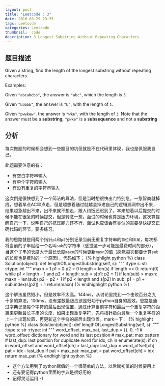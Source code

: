 ```yaml
---
layout: post
title: "Leetcode : 3"
date: 2016-08-29 23:35
tags: Leetcode
categories: Leetcode
thumbnail:  code
description: 3 Longest Substring Without Repeating Characters
---
```


## 题目描述

Given a string, find the length of the longest substring without repeating characters.

Examples:

Given `"abcabcbb"`, the answer is `"abc"`, which the length is `3`.

Given `"bbbbb"`, the answer is `"b"`, with the length of `1`.

Given `"pwwkew"`, the answer is `"wke"`, with the length of `3`. Note that the answer must be a **substring**, `"pwke"` is a **subsequence** and not a **substring**.

## 分析

每次做题的时候都会想到一些题目的坑但就是不在代码里体现，我也是佩服我自己。

此题需要注意的有：

- 有空白字符串输入
- 有单个字符的输入
- 有没有重复的字符串输入

这次倒是很快想到了一个简洁的算法，但是当时想很快出门特别急，一急智商就掉线，想着早点AC早点走，但是越想着通过就越会掉进自己的逻辑漏洞中出不来，结果越急越出不来，出不来就不想走，跟人约饭还迟到了。本来想着以后提交的时候不能在很急的时候提交，但是转念一想，面试的时候也算是压力环境，这次算提醒自己一下，说明自己的抗压能力还不行，面试也应该会有类似的需要尽快提交正确代码的环节，要多练习。

我的思路就是用两个指针`p1`和`p2`分别记录当前无重复字符串的`首位`和`末尾`，每次都将当前的子串赋给一个名叫`sub`的字符串（感觉这一步可能是最费时间的部分），当这个子串的长度大于最长长度`maxn`的时候更新`maxn`的值（感觉每次都要计算`sub`的长度也是费时的一个原因），代码如下：
{% highlight python %}
class Solution(object):
    def lengthOfLongestSubstring(self, s):
        """
        :type s: str
        :rtype: int
        """
        maxn = 1
        p1 = 0
        p2 = 0
        length = len(s)
        if length == 0:
            return(0)
        while p1 < length - 1 and p2 < length:
            sub = s[p1: p2 + 1]
            if len(sub) > maxn:
                maxn = len(sub)
            p2 = p2 + 1
            if p2 < length and s[p2] in sub:
                p1 = p1 + sub.index(s[p2]) + 1
        return(maxn)
{% endhighlight python %}

这个解法虽然短小，但是效率不太高。144ms，从讨论里找到一个击败百分之九十多的算法，100ms，没有差数量级应该是归功于python自身的高效。思路是通过字典记录每个字符的最后出现位置，通过计算当前字符和最后一个重复字符的距离来更新最长子串的长度，如果出现重复字符，先将指针指向最后一个重复字符的上一个出现位置，再更新这个字符的最后出现位置。mark一下：
{% highlight python %}
class Solution(object):
    def lengthOfLongestSubstring(self, s):
        """
        :type s: str
        :rtype: int
        """
        word_offset, max_pat, last_dup = {}, 0, -1
        # word_offset: dictionary for word and its last position
        # max_pat: max pattern
        # last_dup: last position for duplicate word
        for idx, ch in enumerate(s):
            if ch in word_offset and word_offset[ch] > last_dup:
                last_dup = word_offset[ch]
            pat = idx - last_dup
            if pat > max_pat:
                max_pat = pat
            word_offset[ch] = idx
        return max_pat
{% endhighlight python %}

- 这个方法用到了python赋值的一个很简单的方法，以后赋初值的时候要用上
- 还有要记得python里面的字典是很好用的
- 记得灵活运用 -1
